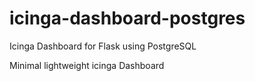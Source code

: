 # icinga-dashboard-postgres
Icinga Dashboard for Flask using PostgreSQL

Minimal lightweight icinga Dashboard
